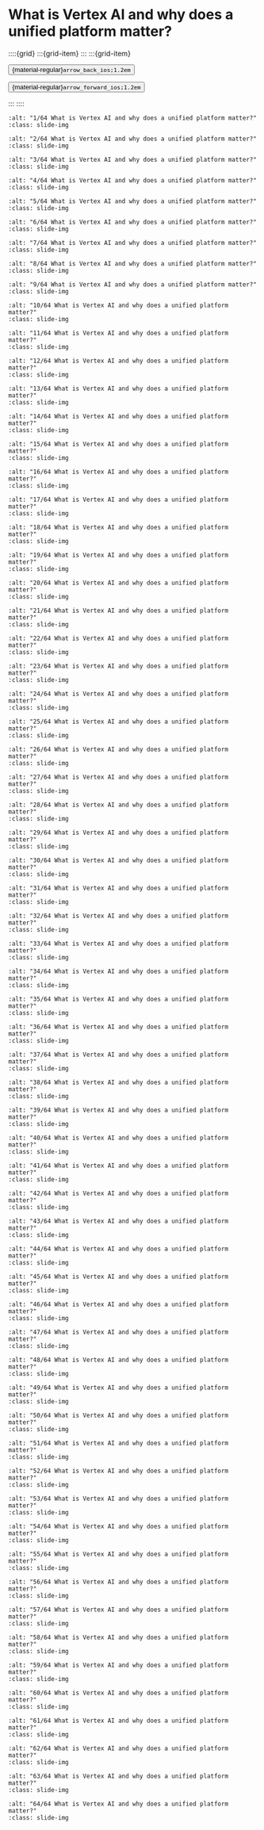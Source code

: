 # What is Vertex AI and why does a unified platform matter?

<aside class="margin sidebar">

::::{grid}
:::{grid-item}
:::
:::{grid-item}
<div id="slide-controls" class="btn-toolbar justify-content-between">

<button id="arrow_back" class="sd-btn">{material-regular}`arrow_back_ios;1.2em`</button>

<button id="arrow_forward" class="sd-btn">{material-regular}`arrow_forward_ios;1.2em`</button>
</div>
:::
::::
</aside>
<div class="slides">
<div>

```{image} ../../../images/gcp_courses/cv_fundamentals_with_gcp/vertex_ai_and_automl_vision/what_is_vertex_ai_and_why_does_a_unified_platform_m/001.jpg
:alt: "1/64 What is Vertex AI and why does a unified platform matter?"
:class: slide-img
```
<div class="cell tag_remove-input tag_output_scroll docutils container">
<div class="cell_output docutils container">


</div>
</div>
</div>
</div>
<div class="slides">
<div>

```{image} ../../../images/gcp_courses/cv_fundamentals_with_gcp/vertex_ai_and_automl_vision/what_is_vertex_ai_and_why_does_a_unified_platform_m/002.jpg
:alt: "2/64 What is Vertex AI and why does a unified platform matter?"
:class: slide-img
```
<div class="cell tag_remove-input tag_output_scroll docutils container">
<div class="cell_output docutils container">


</div>
</div>
</div>
</div>
<div class="slides">
<div>

```{image} ../../../images/gcp_courses/cv_fundamentals_with_gcp/vertex_ai_and_automl_vision/what_is_vertex_ai_and_why_does_a_unified_platform_m/003.jpg
:alt: "3/64 What is Vertex AI and why does a unified platform matter?"
:class: slide-img
```
<div class="cell tag_remove-input tag_output_scroll docutils container">
<div class="cell_output docutils container">


</div>
</div>
</div>
</div>
<div class="slides">
<div>

```{image} ../../../images/gcp_courses/cv_fundamentals_with_gcp/vertex_ai_and_automl_vision/what_is_vertex_ai_and_why_does_a_unified_platform_m/004.jpg
:alt: "4/64 What is Vertex AI and why does a unified platform matter?"
:class: slide-img
```
<div class="cell tag_remove-input tag_output_scroll docutils container">
<div class="cell_output docutils container">


</div>
</div>
</div>
</div>
<div class="slides">
<div>

```{image} ../../../images/gcp_courses/cv_fundamentals_with_gcp/vertex_ai_and_automl_vision/what_is_vertex_ai_and_why_does_a_unified_platform_m/005.jpg
:alt: "5/64 What is Vertex AI and why does a unified platform matter?"
:class: slide-img
```
<div class="cell tag_remove-input tag_output_scroll docutils container">
<div class="cell_output docutils container">


</div>
</div>
</div>
</div>
<div class="slides">
<div>

```{image} ../../../images/gcp_courses/cv_fundamentals_with_gcp/vertex_ai_and_automl_vision/what_is_vertex_ai_and_why_does_a_unified_platform_m/006.jpg
:alt: "6/64 What is Vertex AI and why does a unified platform matter?"
:class: slide-img
```
<div class="cell tag_remove-input tag_output_scroll docutils container">
<div class="cell_output docutils container">


</div>
</div>
</div>
</div>
<div class="slides">
<div>

```{image} ../../../images/gcp_courses/cv_fundamentals_with_gcp/vertex_ai_and_automl_vision/what_is_vertex_ai_and_why_does_a_unified_platform_m/007.jpg
:alt: "7/64 What is Vertex AI and why does a unified platform matter?"
:class: slide-img
```
<div class="cell tag_remove-input tag_output_scroll docutils container">
<div class="cell_output docutils container">


</div>
</div>
</div>
</div>
<div class="slides">
<div>

```{image} ../../../images/gcp_courses/cv_fundamentals_with_gcp/vertex_ai_and_automl_vision/what_is_vertex_ai_and_why_does_a_unified_platform_m/008.jpg
:alt: "8/64 What is Vertex AI and why does a unified platform matter?"
:class: slide-img
```
<div class="cell tag_remove-input tag_output_scroll docutils container">
<div class="cell_output docutils container">


</div>
</div>
</div>
</div>
<div class="slides">
<div>

```{image} ../../../images/gcp_courses/cv_fundamentals_with_gcp/vertex_ai_and_automl_vision/what_is_vertex_ai_and_why_does_a_unified_platform_m/009.jpg
:alt: "9/64 What is Vertex AI and why does a unified platform matter?"
:class: slide-img
```
<div class="cell tag_remove-input tag_output_scroll docutils container">
<div class="cell_output docutils container">


</div>
</div>
</div>
</div>
<div class="slides">
<div>

```{image} ../../../images/gcp_courses/cv_fundamentals_with_gcp/vertex_ai_and_automl_vision/what_is_vertex_ai_and_why_does_a_unified_platform_m/010.jpg
:alt: "10/64 What is Vertex AI and why does a unified platform matter?"
:class: slide-img
```
<div class="cell tag_remove-input tag_output_scroll docutils container">
<div class="cell_output docutils container">


</div>
</div>
</div>
</div>
<div class="slides">
<div>

```{image} ../../../images/gcp_courses/cv_fundamentals_with_gcp/vertex_ai_and_automl_vision/what_is_vertex_ai_and_why_does_a_unified_platform_m/011.jpg
:alt: "11/64 What is Vertex AI and why does a unified platform matter?"
:class: slide-img
```
<div class="cell tag_remove-input tag_output_scroll docutils container">
<div class="cell_output docutils container">


</div>
</div>
</div>
</div>
<div class="slides">
<div>

```{image} ../../../images/gcp_courses/cv_fundamentals_with_gcp/vertex_ai_and_automl_vision/what_is_vertex_ai_and_why_does_a_unified_platform_m/012.jpg
:alt: "12/64 What is Vertex AI and why does a unified platform matter?"
:class: slide-img
```
<div class="cell tag_remove-input tag_output_scroll docutils container">
<div class="cell_output docutils container">


</div>
</div>
</div>
</div>
<div class="slides">
<div>

```{image} ../../../images/gcp_courses/cv_fundamentals_with_gcp/vertex_ai_and_automl_vision/what_is_vertex_ai_and_why_does_a_unified_platform_m/013.jpg
:alt: "13/64 What is Vertex AI and why does a unified platform matter?"
:class: slide-img
```
<div class="cell tag_remove-input tag_output_scroll docutils container">
<div class="cell_output docutils container">


</div>
</div>
</div>
</div>
<div class="slides">
<div>

```{image} ../../../images/gcp_courses/cv_fundamentals_with_gcp/vertex_ai_and_automl_vision/what_is_vertex_ai_and_why_does_a_unified_platform_m/014.jpg
:alt: "14/64 What is Vertex AI and why does a unified platform matter?"
:class: slide-img
```
<div class="cell tag_remove-input tag_output_scroll docutils container">
<div class="cell_output docutils container">


</div>
</div>
</div>
</div>
<div class="slides">
<div>

```{image} ../../../images/gcp_courses/cv_fundamentals_with_gcp/vertex_ai_and_automl_vision/what_is_vertex_ai_and_why_does_a_unified_platform_m/015.jpg
:alt: "15/64 What is Vertex AI and why does a unified platform matter?"
:class: slide-img
```
<div class="cell tag_remove-input tag_output_scroll docutils container">
<div class="cell_output docutils container">


</div>
</div>
</div>
</div>
<div class="slides">
<div>

```{image} ../../../images/gcp_courses/cv_fundamentals_with_gcp/vertex_ai_and_automl_vision/what_is_vertex_ai_and_why_does_a_unified_platform_m/016.jpg
:alt: "16/64 What is Vertex AI and why does a unified platform matter?"
:class: slide-img
```
<div class="cell tag_remove-input tag_output_scroll docutils container">
<div class="cell_output docutils container">


</div>
</div>
</div>
</div>
<div class="slides">
<div>

```{image} ../../../images/gcp_courses/cv_fundamentals_with_gcp/vertex_ai_and_automl_vision/what_is_vertex_ai_and_why_does_a_unified_platform_m/017.jpg
:alt: "17/64 What is Vertex AI and why does a unified platform matter?"
:class: slide-img
```
<div class="cell tag_remove-input tag_output_scroll docutils container">
<div class="cell_output docutils container">


</div>
</div>
</div>
</div>
<div class="slides">
<div>

```{image} ../../../images/gcp_courses/cv_fundamentals_with_gcp/vertex_ai_and_automl_vision/what_is_vertex_ai_and_why_does_a_unified_platform_m/018.jpg
:alt: "18/64 What is Vertex AI and why does a unified platform matter?"
:class: slide-img
```
<div class="cell tag_remove-input tag_output_scroll docutils container">
<div class="cell_output docutils container">


</div>
</div>
</div>
</div>
<div class="slides">
<div>

```{image} ../../../images/gcp_courses/cv_fundamentals_with_gcp/vertex_ai_and_automl_vision/what_is_vertex_ai_and_why_does_a_unified_platform_m/019.jpg
:alt: "19/64 What is Vertex AI and why does a unified platform matter?"
:class: slide-img
```
<div class="cell tag_remove-input tag_output_scroll docutils container">
<div class="cell_output docutils container">


</div>
</div>
</div>
</div>
<div class="slides">
<div>

```{image} ../../../images/gcp_courses/cv_fundamentals_with_gcp/vertex_ai_and_automl_vision/what_is_vertex_ai_and_why_does_a_unified_platform_m/020.jpg
:alt: "20/64 What is Vertex AI and why does a unified platform matter?"
:class: slide-img
```
<div class="cell tag_remove-input tag_output_scroll docutils container">
<div class="cell_output docutils container">


</div>
</div>
</div>
</div>
<div class="slides">
<div>

```{image} ../../../images/gcp_courses/cv_fundamentals_with_gcp/vertex_ai_and_automl_vision/what_is_vertex_ai_and_why_does_a_unified_platform_m/021.jpg
:alt: "21/64 What is Vertex AI and why does a unified platform matter?"
:class: slide-img
```
<div class="cell tag_remove-input tag_output_scroll docutils container">
<div class="cell_output docutils container">


</div>
</div>
</div>
</div>
<div class="slides">
<div>

```{image} ../../../images/gcp_courses/cv_fundamentals_with_gcp/vertex_ai_and_automl_vision/what_is_vertex_ai_and_why_does_a_unified_platform_m/022.jpg
:alt: "22/64 What is Vertex AI and why does a unified platform matter?"
:class: slide-img
```
<div class="cell tag_remove-input tag_output_scroll docutils container">
<div class="cell_output docutils container">


</div>
</div>
</div>
</div>
<div class="slides">
<div>

```{image} ../../../images/gcp_courses/cv_fundamentals_with_gcp/vertex_ai_and_automl_vision/what_is_vertex_ai_and_why_does_a_unified_platform_m/023.jpg
:alt: "23/64 What is Vertex AI and why does a unified platform matter?"
:class: slide-img
```
<div class="cell tag_remove-input tag_output_scroll docutils container">
<div class="cell_output docutils container">


</div>
</div>
</div>
</div>
<div class="slides">
<div>

```{image} ../../../images/gcp_courses/cv_fundamentals_with_gcp/vertex_ai_and_automl_vision/what_is_vertex_ai_and_why_does_a_unified_platform_m/024.jpg
:alt: "24/64 What is Vertex AI and why does a unified platform matter?"
:class: slide-img
```
<div class="cell tag_remove-input tag_output_scroll docutils container">
<div class="cell_output docutils container">


</div>
</div>
</div>
</div>
<div class="slides">
<div>

```{image} ../../../images/gcp_courses/cv_fundamentals_with_gcp/vertex_ai_and_automl_vision/what_is_vertex_ai_and_why_does_a_unified_platform_m/025.jpg
:alt: "25/64 What is Vertex AI and why does a unified platform matter?"
:class: slide-img
```
<div class="cell tag_remove-input tag_output_scroll docutils container">
<div class="cell_output docutils container">


</div>
</div>
</div>
</div>
<div class="slides">
<div>

```{image} ../../../images/gcp_courses/cv_fundamentals_with_gcp/vertex_ai_and_automl_vision/what_is_vertex_ai_and_why_does_a_unified_platform_m/026.jpg
:alt: "26/64 What is Vertex AI and why does a unified platform matter?"
:class: slide-img
```
<div class="cell tag_remove-input tag_output_scroll docutils container">
<div class="cell_output docutils container">


</div>
</div>
</div>
</div>
<div class="slides">
<div>

```{image} ../../../images/gcp_courses/cv_fundamentals_with_gcp/vertex_ai_and_automl_vision/what_is_vertex_ai_and_why_does_a_unified_platform_m/027.jpg
:alt: "27/64 What is Vertex AI and why does a unified platform matter?"
:class: slide-img
```
<div class="cell tag_remove-input tag_output_scroll docutils container">
<div class="cell_output docutils container">


</div>
</div>
</div>
</div>
<div class="slides">
<div>

```{image} ../../../images/gcp_courses/cv_fundamentals_with_gcp/vertex_ai_and_automl_vision/what_is_vertex_ai_and_why_does_a_unified_platform_m/028.jpg
:alt: "28/64 What is Vertex AI and why does a unified platform matter?"
:class: slide-img
```
<div class="cell tag_remove-input tag_output_scroll docutils container">
<div class="cell_output docutils container">


</div>
</div>
</div>
</div>
<div class="slides">
<div>

```{image} ../../../images/gcp_courses/cv_fundamentals_with_gcp/vertex_ai_and_automl_vision/what_is_vertex_ai_and_why_does_a_unified_platform_m/029.jpg
:alt: "29/64 What is Vertex AI and why does a unified platform matter?"
:class: slide-img
```
<div class="cell tag_remove-input tag_output_scroll docutils container">
<div class="cell_output docutils container">


</div>
</div>
</div>
</div>
<div class="slides">
<div>

```{image} ../../../images/gcp_courses/cv_fundamentals_with_gcp/vertex_ai_and_automl_vision/what_is_vertex_ai_and_why_does_a_unified_platform_m/030.jpg
:alt: "30/64 What is Vertex AI and why does a unified platform matter?"
:class: slide-img
```
<div class="cell tag_remove-input tag_output_scroll docutils container">
<div class="cell_output docutils container">


</div>
</div>
</div>
</div>
<div class="slides">
<div>

```{image} ../../../images/gcp_courses/cv_fundamentals_with_gcp/vertex_ai_and_automl_vision/what_is_vertex_ai_and_why_does_a_unified_platform_m/031.jpg
:alt: "31/64 What is Vertex AI and why does a unified platform matter?"
:class: slide-img
```
<div class="cell tag_remove-input tag_output_scroll docutils container">
<div class="cell_output docutils container">


</div>
</div>
</div>
</div>
<div class="slides">
<div>

```{image} ../../../images/gcp_courses/cv_fundamentals_with_gcp/vertex_ai_and_automl_vision/what_is_vertex_ai_and_why_does_a_unified_platform_m/032.jpg
:alt: "32/64 What is Vertex AI and why does a unified platform matter?"
:class: slide-img
```
<div class="cell tag_remove-input tag_output_scroll docutils container">
<div class="cell_output docutils container">


</div>
</div>
</div>
</div>
<div class="slides">
<div>

```{image} ../../../images/gcp_courses/cv_fundamentals_with_gcp/vertex_ai_and_automl_vision/what_is_vertex_ai_and_why_does_a_unified_platform_m/033.jpg
:alt: "33/64 What is Vertex AI and why does a unified platform matter?"
:class: slide-img
```
<div class="cell tag_remove-input tag_output_scroll docutils container">
<div class="cell_output docutils container">


</div>
</div>
</div>
</div>
<div class="slides">
<div>

```{image} ../../../images/gcp_courses/cv_fundamentals_with_gcp/vertex_ai_and_automl_vision/what_is_vertex_ai_and_why_does_a_unified_platform_m/034.jpg
:alt: "34/64 What is Vertex AI and why does a unified platform matter?"
:class: slide-img
```
<div class="cell tag_remove-input tag_output_scroll docutils container">
<div class="cell_output docutils container">


</div>
</div>
</div>
</div>
<div class="slides">
<div>

```{image} ../../../images/gcp_courses/cv_fundamentals_with_gcp/vertex_ai_and_automl_vision/what_is_vertex_ai_and_why_does_a_unified_platform_m/035.jpg
:alt: "35/64 What is Vertex AI and why does a unified platform matter?"
:class: slide-img
```
<div class="cell tag_remove-input tag_output_scroll docutils container">
<div class="cell_output docutils container">


</div>
</div>
</div>
</div>
<div class="slides">
<div>

```{image} ../../../images/gcp_courses/cv_fundamentals_with_gcp/vertex_ai_and_automl_vision/what_is_vertex_ai_and_why_does_a_unified_platform_m/036.jpg
:alt: "36/64 What is Vertex AI and why does a unified platform matter?"
:class: slide-img
```
<div class="cell tag_remove-input tag_output_scroll docutils container">
<div class="cell_output docutils container">


</div>
</div>
</div>
</div>
<div class="slides">
<div>

```{image} ../../../images/gcp_courses/cv_fundamentals_with_gcp/vertex_ai_and_automl_vision/what_is_vertex_ai_and_why_does_a_unified_platform_m/037.jpg
:alt: "37/64 What is Vertex AI and why does a unified platform matter?"
:class: slide-img
```
<div class="cell tag_remove-input tag_output_scroll docutils container">
<div class="cell_output docutils container">


</div>
</div>
</div>
</div>
<div class="slides">
<div>

```{image} ../../../images/gcp_courses/cv_fundamentals_with_gcp/vertex_ai_and_automl_vision/what_is_vertex_ai_and_why_does_a_unified_platform_m/038.jpg
:alt: "38/64 What is Vertex AI and why does a unified platform matter?"
:class: slide-img
```
<div class="cell tag_remove-input tag_output_scroll docutils container">
<div class="cell_output docutils container">


</div>
</div>
</div>
</div>
<div class="slides">
<div>

```{image} ../../../images/gcp_courses/cv_fundamentals_with_gcp/vertex_ai_and_automl_vision/what_is_vertex_ai_and_why_does_a_unified_platform_m/039.jpg
:alt: "39/64 What is Vertex AI and why does a unified platform matter?"
:class: slide-img
```
<div class="cell tag_remove-input tag_output_scroll docutils container">
<div class="cell_output docutils container">


</div>
</div>
</div>
</div>
<div class="slides">
<div>

```{image} ../../../images/gcp_courses/cv_fundamentals_with_gcp/vertex_ai_and_automl_vision/what_is_vertex_ai_and_why_does_a_unified_platform_m/040.jpg
:alt: "40/64 What is Vertex AI and why does a unified platform matter?"
:class: slide-img
```
<div class="cell tag_remove-input tag_output_scroll docutils container">
<div class="cell_output docutils container">


</div>
</div>
</div>
</div>
<div class="slides">
<div>

```{image} ../../../images/gcp_courses/cv_fundamentals_with_gcp/vertex_ai_and_automl_vision/what_is_vertex_ai_and_why_does_a_unified_platform_m/041.jpg
:alt: "41/64 What is Vertex AI and why does a unified platform matter?"
:class: slide-img
```
<div class="cell tag_remove-input tag_output_scroll docutils container">
<div class="cell_output docutils container">


</div>
</div>
</div>
</div>
<div class="slides">
<div>

```{image} ../../../images/gcp_courses/cv_fundamentals_with_gcp/vertex_ai_and_automl_vision/what_is_vertex_ai_and_why_does_a_unified_platform_m/042.jpg
:alt: "42/64 What is Vertex AI and why does a unified platform matter?"
:class: slide-img
```
<div class="cell tag_remove-input tag_output_scroll docutils container">
<div class="cell_output docutils container">


</div>
</div>
</div>
</div>
<div class="slides">
<div>

```{image} ../../../images/gcp_courses/cv_fundamentals_with_gcp/vertex_ai_and_automl_vision/what_is_vertex_ai_and_why_does_a_unified_platform_m/043.jpg
:alt: "43/64 What is Vertex AI and why does a unified platform matter?"
:class: slide-img
```
<div class="cell tag_remove-input tag_output_scroll docutils container">
<div class="cell_output docutils container">


</div>
</div>
</div>
</div>
<div class="slides">
<div>

```{image} ../../../images/gcp_courses/cv_fundamentals_with_gcp/vertex_ai_and_automl_vision/what_is_vertex_ai_and_why_does_a_unified_platform_m/044.jpg
:alt: "44/64 What is Vertex AI and why does a unified platform matter?"
:class: slide-img
```
<div class="cell tag_remove-input tag_output_scroll docutils container">
<div class="cell_output docutils container">


</div>
</div>
</div>
</div>
<div class="slides">
<div>

```{image} ../../../images/gcp_courses/cv_fundamentals_with_gcp/vertex_ai_and_automl_vision/what_is_vertex_ai_and_why_does_a_unified_platform_m/045.jpg
:alt: "45/64 What is Vertex AI and why does a unified platform matter?"
:class: slide-img
```
<div class="cell tag_remove-input tag_output_scroll docutils container">
<div class="cell_output docutils container">


</div>
</div>
</div>
</div>
<div class="slides">
<div>

```{image} ../../../images/gcp_courses/cv_fundamentals_with_gcp/vertex_ai_and_automl_vision/what_is_vertex_ai_and_why_does_a_unified_platform_m/046.jpg
:alt: "46/64 What is Vertex AI and why does a unified platform matter?"
:class: slide-img
```
<div class="cell tag_remove-input tag_output_scroll docutils container">
<div class="cell_output docutils container">


</div>
</div>
</div>
</div>
<div class="slides">
<div>

```{image} ../../../images/gcp_courses/cv_fundamentals_with_gcp/vertex_ai_and_automl_vision/what_is_vertex_ai_and_why_does_a_unified_platform_m/047.jpg
:alt: "47/64 What is Vertex AI and why does a unified platform matter?"
:class: slide-img
```
<div class="cell tag_remove-input tag_output_scroll docutils container">
<div class="cell_output docutils container">


</div>
</div>
</div>
</div>
<div class="slides">
<div>

```{image} ../../../images/gcp_courses/cv_fundamentals_with_gcp/vertex_ai_and_automl_vision/what_is_vertex_ai_and_why_does_a_unified_platform_m/048.jpg
:alt: "48/64 What is Vertex AI and why does a unified platform matter?"
:class: slide-img
```
<div class="cell tag_remove-input tag_output_scroll docutils container">
<div class="cell_output docutils container">


</div>
</div>
</div>
</div>
<div class="slides">
<div>

```{image} ../../../images/gcp_courses/cv_fundamentals_with_gcp/vertex_ai_and_automl_vision/what_is_vertex_ai_and_why_does_a_unified_platform_m/049.jpg
:alt: "49/64 What is Vertex AI and why does a unified platform matter?"
:class: slide-img
```
<div class="cell tag_remove-input tag_output_scroll docutils container">
<div class="cell_output docutils container">


</div>
</div>
</div>
</div>
<div class="slides">
<div>

```{image} ../../../images/gcp_courses/cv_fundamentals_with_gcp/vertex_ai_and_automl_vision/what_is_vertex_ai_and_why_does_a_unified_platform_m/050.jpg
:alt: "50/64 What is Vertex AI and why does a unified platform matter?"
:class: slide-img
```
<div class="cell tag_remove-input tag_output_scroll docutils container">
<div class="cell_output docutils container">


</div>
</div>
</div>
</div>
<div class="slides">
<div>

```{image} ../../../images/gcp_courses/cv_fundamentals_with_gcp/vertex_ai_and_automl_vision/what_is_vertex_ai_and_why_does_a_unified_platform_m/051.jpg
:alt: "51/64 What is Vertex AI and why does a unified platform matter?"
:class: slide-img
```
<div class="cell tag_remove-input tag_output_scroll docutils container">
<div class="cell_output docutils container">


</div>
</div>
</div>
</div>
<div class="slides">
<div>

```{image} ../../../images/gcp_courses/cv_fundamentals_with_gcp/vertex_ai_and_automl_vision/what_is_vertex_ai_and_why_does_a_unified_platform_m/052.jpg
:alt: "52/64 What is Vertex AI and why does a unified platform matter?"
:class: slide-img
```
<div class="cell tag_remove-input tag_output_scroll docutils container">
<div class="cell_output docutils container">


</div>
</div>
</div>
</div>
<div class="slides">
<div>

```{image} ../../../images/gcp_courses/cv_fundamentals_with_gcp/vertex_ai_and_automl_vision/what_is_vertex_ai_and_why_does_a_unified_platform_m/053.jpg
:alt: "53/64 What is Vertex AI and why does a unified platform matter?"
:class: slide-img
```
<div class="cell tag_remove-input tag_output_scroll docutils container">
<div class="cell_output docutils container">


</div>
</div>
</div>
</div>
<div class="slides">
<div>

```{image} ../../../images/gcp_courses/cv_fundamentals_with_gcp/vertex_ai_and_automl_vision/what_is_vertex_ai_and_why_does_a_unified_platform_m/054.jpg
:alt: "54/64 What is Vertex AI and why does a unified platform matter?"
:class: slide-img
```
<div class="cell tag_remove-input tag_output_scroll docutils container">
<div class="cell_output docutils container">


</div>
</div>
</div>
</div>
<div class="slides">
<div>

```{image} ../../../images/gcp_courses/cv_fundamentals_with_gcp/vertex_ai_and_automl_vision/what_is_vertex_ai_and_why_does_a_unified_platform_m/055.jpg
:alt: "55/64 What is Vertex AI and why does a unified platform matter?"
:class: slide-img
```
<div class="cell tag_remove-input tag_output_scroll docutils container">
<div class="cell_output docutils container">


</div>
</div>
</div>
</div>
<div class="slides">
<div>

```{image} ../../../images/gcp_courses/cv_fundamentals_with_gcp/vertex_ai_and_automl_vision/what_is_vertex_ai_and_why_does_a_unified_platform_m/056.jpg
:alt: "56/64 What is Vertex AI and why does a unified platform matter?"
:class: slide-img
```
<div class="cell tag_remove-input tag_output_scroll docutils container">
<div class="cell_output docutils container">


</div>
</div>
</div>
</div>
<div class="slides">
<div>

```{image} ../../../images/gcp_courses/cv_fundamentals_with_gcp/vertex_ai_and_automl_vision/what_is_vertex_ai_and_why_does_a_unified_platform_m/057.jpg
:alt: "57/64 What is Vertex AI and why does a unified platform matter?"
:class: slide-img
```
<div class="cell tag_remove-input tag_output_scroll docutils container">
<div class="cell_output docutils container">


</div>
</div>
</div>
</div>
<div class="slides">
<div>

```{image} ../../../images/gcp_courses/cv_fundamentals_with_gcp/vertex_ai_and_automl_vision/what_is_vertex_ai_and_why_does_a_unified_platform_m/058.jpg
:alt: "58/64 What is Vertex AI and why does a unified platform matter?"
:class: slide-img
```
<div class="cell tag_remove-input tag_output_scroll docutils container">
<div class="cell_output docutils container">


</div>
</div>
</div>
</div>
<div class="slides">
<div>

```{image} ../../../images/gcp_courses/cv_fundamentals_with_gcp/vertex_ai_and_automl_vision/what_is_vertex_ai_and_why_does_a_unified_platform_m/059.jpg
:alt: "59/64 What is Vertex AI and why does a unified platform matter?"
:class: slide-img
```
<div class="cell tag_remove-input tag_output_scroll docutils container">
<div class="cell_output docutils container">


</div>
</div>
</div>
</div>
<div class="slides">
<div>

```{image} ../../../images/gcp_courses/cv_fundamentals_with_gcp/vertex_ai_and_automl_vision/what_is_vertex_ai_and_why_does_a_unified_platform_m/060.jpg
:alt: "60/64 What is Vertex AI and why does a unified platform matter?"
:class: slide-img
```
<div class="cell tag_remove-input tag_output_scroll docutils container">
<div class="cell_output docutils container">


</div>
</div>
</div>
</div>
<div class="slides">
<div>

```{image} ../../../images/gcp_courses/cv_fundamentals_with_gcp/vertex_ai_and_automl_vision/what_is_vertex_ai_and_why_does_a_unified_platform_m/061.jpg
:alt: "61/64 What is Vertex AI and why does a unified platform matter?"
:class: slide-img
```
<div class="cell tag_remove-input tag_output_scroll docutils container">
<div class="cell_output docutils container">


</div>
</div>
</div>
</div>
<div class="slides">
<div>

```{image} ../../../images/gcp_courses/cv_fundamentals_with_gcp/vertex_ai_and_automl_vision/what_is_vertex_ai_and_why_does_a_unified_platform_m/062.jpg
:alt: "62/64 What is Vertex AI and why does a unified platform matter?"
:class: slide-img
```
<div class="cell tag_remove-input tag_output_scroll docutils container">
<div class="cell_output docutils container">


</div>
</div>
</div>
</div>
<div class="slides">
<div>

```{image} ../../../images/gcp_courses/cv_fundamentals_with_gcp/vertex_ai_and_automl_vision/what_is_vertex_ai_and_why_does_a_unified_platform_m/063.jpg
:alt: "63/64 What is Vertex AI and why does a unified platform matter?"
:class: slide-img
```
<div class="cell tag_remove-input tag_output_scroll docutils container">
<div class="cell_output docutils container">


</div>
</div>
</div>
</div>
<div class="slides">
<div>

```{image} ../../../images/gcp_courses/cv_fundamentals_with_gcp/vertex_ai_and_automl_vision/what_is_vertex_ai_and_why_does_a_unified_platform_m/064.jpg
:alt: "64/64 What is Vertex AI and why does a unified platform matter?"
:class: slide-img
```
<div class="cell tag_remove-input tag_output_scroll docutils container">
<div class="cell_output docutils container">


</div>
</div>
</div>
</div>
